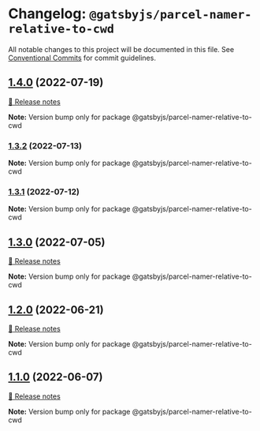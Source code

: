 # Changelog: `@gatsbyjs/parcel-namer-relative-to-cwd`

All notable changes to this project will be documented in this file.
See [Conventional Commits](https://conventionalcommits.org) for commit guidelines.

## [1.4.0](https://github.com/gatsbyjs/gatsby/commits/@gatsbyjs/parcel-namer-relative-to-cwd@1.4.0/packages/@gatsbyjs/parcel-namer-relative-to-cwd) (2022-07-19)

[🧾 Release notes](https://www.gatsbyjs.com/docs/reference/release-notes/v4.19)

**Note:** Version bump only for package @gatsbyjs/parcel-namer-relative-to-cwd

### [1.3.2](https://github.com/gatsbyjs/gatsby/commits/@gatsbyjs/parcel-namer-relative-to-cwd@1.3.2/packages/@gatsbyjs/parcel-namer-relative-to-cwd) (2022-07-13)

**Note:** Version bump only for package @gatsbyjs/parcel-namer-relative-to-cwd

### [1.3.1](https://github.com/gatsbyjs/gatsby/commits/@gatsbyjs/parcel-namer-relative-to-cwd@1.3.1/packages/@gatsbyjs/parcel-namer-relative-to-cwd) (2022-07-12)

**Note:** Version bump only for package @gatsbyjs/parcel-namer-relative-to-cwd

## [1.3.0](https://github.com/gatsbyjs/gatsby/commits/@gatsbyjs/parcel-namer-relative-to-cwd@1.3.0/packages/@gatsbyjs/parcel-namer-relative-to-cwd) (2022-07-05)

[🧾 Release notes](https://www.gatsbyjs.com/docs/reference/release-notes/v4.18)

**Note:** Version bump only for package @gatsbyjs/parcel-namer-relative-to-cwd

## [1.2.0](https://github.com/gatsbyjs/gatsby/commits/@gatsbyjs/parcel-namer-relative-to-cwd@1.2.0/packages/@gatsbyjs/parcel-namer-relative-to-cwd) (2022-06-21)

[🧾 Release notes](https://www.gatsbyjs.com/docs/reference/release-notes/v4.17)

**Note:** Version bump only for package @gatsbyjs/parcel-namer-relative-to-cwd

## [1.1.0](https://github.com/gatsbyjs/gatsby/commits/@gatsbyjs/parcel-namer-relative-to-cwd@1.1.0/packages/@gatsbyjs/parcel-namer-relative-to-cwd) (2022-06-07)

[🧾 Release notes](https://www.gatsbyjs.com/docs/reference/release-notes/v4.16)

**Note:** Version bump only for package @gatsbyjs/parcel-namer-relative-to-cwd

<a name="before-release-process"></a>
